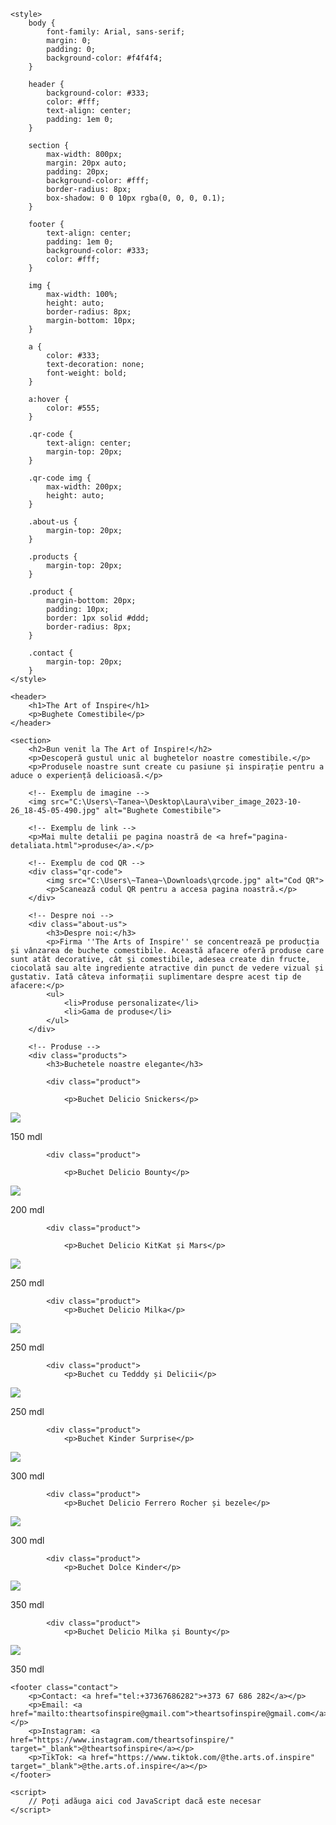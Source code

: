 <!DOCTYPE html>
<html lang="en">
<head>
    <meta charset="UTF-8">
    <meta name="viewport" content="width=device-width, initial-scale=1.0">
    <title>The Art of Inspire - Bughete Comestibile</title>

    <style>
        body {
            font-family: Arial, sans-serif;
            margin: 0;
            padding: 0;
            background-color: #f4f4f4;
        }

        header {
            background-color: #333;
            color: #fff;
            text-align: center;
            padding: 1em 0;
        }

        section {
            max-width: 800px;
            margin: 20px auto;
            padding: 20px;
            background-color: #fff;
            border-radius: 8px;
            box-shadow: 0 0 10px rgba(0, 0, 0, 0.1);
        }

        footer {
            text-align: center;
            padding: 1em 0;
            background-color: #333;
            color: #fff;
        }

        img {
            max-width: 100%;
            height: auto;
            border-radius: 8px;
            margin-bottom: 10px;
        }

        a {
            color: #333;
            text-decoration: none;
            font-weight: bold;
        }

        a:hover {
            color: #555;
        }

        .qr-code {
            text-align: center;
            margin-top: 20px;
        }

        .qr-code img {
            max-width: 200px;
            height: auto;
        }

        .about-us {
            margin-top: 20px;
        }

        .products {
            margin-top: 20px;
        }

        .product {
            margin-bottom: 20px;
            padding: 10px;
            border: 1px solid #ddd;
            border-radius: 8px;
        }

        .contact {
            margin-top: 20px;
        }
    </style>
</head>
<body>

    <header>
        <h1>The Art of Inspire</h1>
        <p>Bughete Comestibile</p>
    </header>

    <section>
        <h2>Bun venit la The Art of Inspire!</h2>
        <p>Descoperă gustul unic al bughetelor noastre comestibile.</p>
        <p>Produsele noastre sunt create cu pasiune și inspirație pentru a aduce o experiență delicioasă.</p>

        <!-- Exemplu de imagine -->
        <img src="C:\Users\~Tanea~\Desktop\Laura\viber_image_2023-10-26_18-45-05-490.jpg" alt="Bughete Comestibile">

        <!-- Exemplu de link -->
        <p>Mai multe detalii pe pagina noastră de <a href="pagina-detaliata.html">produse</a>.</p>

        <!-- Exemplu de cod QR -->
        <div class="qr-code">
            <img src="C:\Users\~Tanea~\Downloads\qrcode.jpg" alt="Cod QR">
            <p>Scanează codul QR pentru a accesa pagina noastră.</p>
        </div>

        <!-- Despre noi -->
        <div class="about-us">
            <h3>Despre noi:</h3>
            <p>Firma ''The Arts of Inspire'' se concentrează pe producția și vânzarea de buchete comestibile. Această afacere oferă produse care sunt atât decorative, cât și comestibile, adesea create din fructe, ciocolată sau alte ingrediente atractive din punct de vedere vizual și gustativ. Iată câteva informații suplimentare despre acest tip de afacere:</p>
            <ul>
                <li>Produse personalizate</li>
                <li>Gama de produse</li>
            </ul>
        </div>

        <!-- Produse -->
        <div class="products">
            <h3>Buchetele noastre elegante</h3>

            <div class="product">
                
                <p>Buchet Delicio Snickers</p>
<img src="C:\Users\~Tanea~\Downloads\3d40479d87032366f1819dfac45af7de.jpg">
                <p>150 mdl</p>
            </div>

            <div class="product">
                
                <p>Buchet Delicio Bounty</p>
<img src="C:\Users\~Tanea~\Downloads\96356ae5830d94a10e06574327dcbaed.jpg">
                <p>200 mdl</p>
            </div>

            <div class="product">
                
                <p>Buchet Delicio KitKat și Mars</p>
<img src="C:\Users\~Tanea~\Downloads\3a4e03ed11dcc8f92f31c36e193893e3.jpg">
                <p>250 mdl</p>
            </div>

            <div class="product">
                <p>Buchet Delicio Milka</p>
<img src="C:\Users\~Tanea~\Downloads\buchet-milka.jpg">
                <p>250 mdl</p>
            </div>

            <div class="product">
                <p>Buchet cu Tedddy și Delicii</p>
<img src="C:\Users\~Tanea~\Downloads\Без названия.jpg">
                <p>250 mdl</p>
            </div>

            <div class="product">
                <p>Buchet Kinder Surprise</p>
<img src="C:\Users\~Tanea~\Downloads\2170-usy1f-fitu-wX-644-hX-488.jpg">
                <p>300 mdl</p>
            </div>

            <div class="product">
                <p>Buchet Delicio Ferrero Rocher și bezele</p>
<img src="C:\Users\~Tanea~\Downloads\adrian 2.jpg">
                <p>300 mdl</p>
            </div>

            <div class="product">
                <p>Buchet Dolce Kinder</p>
<img src="C:\Users\~Tanea~\Downloads\IMG_2566.jpeg">
                <p>350 mdl</p>
            </div>

            <div class="product">
                <p>Buchet Delicio Milka și Bounty</p>
<img src="C:\Users\~Tanea~\Downloads\adrian.jpg">
                <p>350 mdl</p>
            </div>
        </div>
    </section>

    <footer class="contact">
        <p>Contact: <a href="tel:+37367686282">+373 67 686 282</a></p>
        <p>Email: <a href="mailto:theartsofinspire@gmail.com">theartsofinspire@gmail.com</a></p>
        <p>Instagram: <a href="https://www.instagram.com/theartsofinspire/" target="_blank">@theartsofinspire</a></p>
        <p>TikTok: <a href="https://www.tiktok.com/@the.arts.of.inspire" target="_blank">@the.arts.of.inspire</a></p>
    </footer>

    <script>
        // Poți adăuga aici cod JavaScript dacă este necesar
    </script>
</body>
</html>
